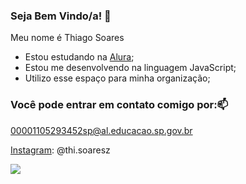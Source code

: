 ### Seja Bem Vindo/a! 🖤

Meu nome é Thiago Soares

- Estou estudando na [Alura](https://www.alura.com.br);
- Estou me desenvolvendo na linguagem JavaScript;
- Utilizo esse espaço para minha organização;

### Você pode entrar em contato comigo por:📫

00001105293452sp@al.educacao.sp.gov.br

[Instagram](https://www.instagram.com.br): @thi.soaresz

![](https://media1.tenor.com/m/fXfaqPLEnWIAAAAd/escorregando-yuri-alberto.gif)
